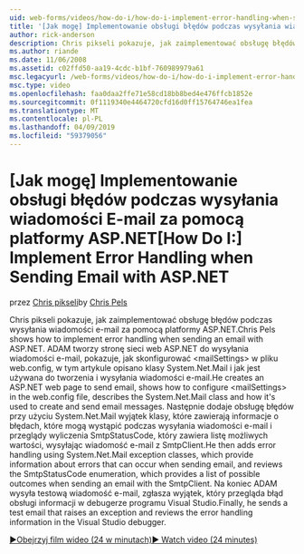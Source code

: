 ```yaml
---
uid: web-forms/videos/how-do-i/how-do-i-implement-error-handling-when-sending-email-with-aspnet
title: '[Jak mogę] Implementowanie obsługi błędów podczas wysyłania wiadomości E-mail za pomocą programu ASP.NET | Dokumentacja firmy Microsoft'
author: rick-anderson
description: Chris pikseli pokazuje, jak zaimplementować obsługę błędów podczas wysyłania wiadomości e-mail za pomocą platformy ASP.NET. ADAM tworzy stronę sieci web ASP.NET do wysyłania wiadomości e-mail, pokazuje, jak skonfigurować & lt....
ms.author: riande
ms.date: 11/06/2008
ms.assetid: c02ffd50-aa19-4cdc-b1bf-760989979a61
msc.legacyurl: /web-forms/videos/how-do-i/how-do-i-implement-error-handling-when-sending-email-with-aspnet
msc.type: video
ms.openlocfilehash: faa0daa2ffe71e58cd18bb8bed4e476ffcb1852e
ms.sourcegitcommit: 0f1119340e4464720cfd16d0ff15764746ea1fea
ms.translationtype: MT
ms.contentlocale: pl-PL
ms.lasthandoff: 04/09/2019
ms.locfileid: "59379056"
---
```

# <a name="how-do-i-implement-error-handling-when-sending-email-with-aspnet"></a><span data-ttu-id="b4b31-104">[Jak mogę] Implementowanie obsługi błędów podczas wysyłania wiadomości E-mail za pomocą platformy ASP.NET</span><span class="sxs-lookup"><span data-stu-id="b4b31-104">[How Do I:] Implement Error Handling when Sending Email with ASP.NET</span></span>

<span data-ttu-id="b4b31-105">przez [Chris pikseli](https://twitter.com/chrispels)</span><span class="sxs-lookup"><span data-stu-id="b4b31-105">by [Chris Pels](https://twitter.com/chrispels)</span></span>

<span data-ttu-id="b4b31-106">Chris pikseli pokazuje, jak zaimplementować obsługę błędów podczas wysyłania wiadomości e-mail za pomocą platformy ASP.NET.</span><span class="sxs-lookup"><span data-stu-id="b4b31-106">Chris Pels shows how to implement error handling when sending an email with ASP.NET.</span></span> <span data-ttu-id="b4b31-107">ADAM tworzy stronę sieci web ASP.NET do wysyłania wiadomości e-mail, pokazuje, jak skonfigurować &lt;mailSettings&gt; w pliku web.config, w tym artykule opisano klasy System.Net.Mail i jak jest używana do tworzenia i wysyłania wiadomości e-mail.</span><span class="sxs-lookup"><span data-stu-id="b4b31-107">He creates an ASP.NET web page to send email, shows how to configure &lt;mailSettings&gt; in the web.config file, describes the System.Net.Mail class and how it's used to create and send email messages.</span></span> <span data-ttu-id="b4b31-108">Następnie dodaje obsługę błędów przy użyciu System.Net.Mail wyjątek klasy, które zawierają informacje o błędach, które mogą wystąpić podczas wysyłania wiadomości e-mail i przeglądy wyliczenia SmtpStatusCode, który zawiera listę możliwych wartości, wysyłając wiadomość e-mail z SmtpClient.</span><span class="sxs-lookup"><span data-stu-id="b4b31-108">He then adds error handling using System.Net.Mail exception classes, which provide information about errors that can occur when sending email, and reviews the SmtpStatusCode enumeration, which provides a list of possible outcomes when sending an email with the SmtpClient.</span></span> <span data-ttu-id="b4b31-109">Na koniec ADAM wysyła testową wiadomość e-mail, zgłasza wyjątek, który przegląda błąd obsługi informacji w debugerze programu Visual Studio.</span><span class="sxs-lookup"><span data-stu-id="b4b31-109">Finally, he sends a test email that raises an exception and reviews the error handling information in the Visual Studio debugger.</span></span>

[<span data-ttu-id="b4b31-110">&#9654;Obejrzyj film wideo (24 w minutach)</span><span class="sxs-lookup"><span data-stu-id="b4b31-110">&#9654; Watch video (24 minutes)</span></span>](https://channel9.msdn.com/Blogs/ASP-NET-Site-Videos/how-do-i-implement-error-handling-when-sending-email-with-aspnet)
